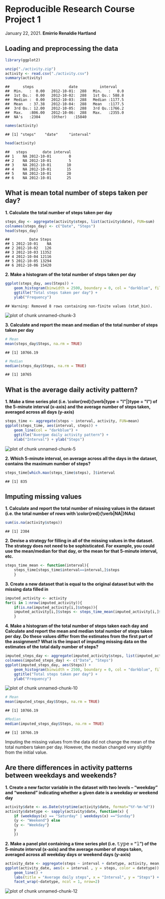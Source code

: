 Reproducible Research Course Project 1
======================================

January 22, 2021.
**Emirrio Renaldie Hartland**


## Loading and preprocessing the data

```r
library(ggplot2)

unzip("./activity.zip")
activity <- read.csv("./activity.csv")
summary(activity)
```

```
##      steps                date          interval     
##  Min.   :  0.00   2012-10-01:  288   Min.   :   0.0  
##  1st Qu.:  0.00   2012-10-02:  288   1st Qu.: 588.8  
##  Median :  0.00   2012-10-03:  288   Median :1177.5  
##  Mean   : 37.38   2012-10-04:  288   Mean   :1177.5  
##  3rd Qu.: 12.00   2012-10-05:  288   3rd Qu.:1766.2  
##  Max.   :806.00   2012-10-06:  288   Max.   :2355.0  
##  NA's   :2304     (Other)   :15840
```

```r
names(activity)
```

```
## [1] "steps"    "date"     "interval"
```

```r
head(activity)
```

```
##   steps       date interval
## 1    NA 2012-10-01        0
## 2    NA 2012-10-01        5
## 3    NA 2012-10-01       10
## 4    NA 2012-10-01       15
## 5    NA 2012-10-01       20
## 6    NA 2012-10-01       25
```

## What is mean total number of steps taken per day?

**1. Calculate the total number of steps taken per day**

```r
steps_day <- aggregate(activity$steps, list(activity$date), FUN=sum)
colnames(steps_day) <- c("Date", "Steps")
head(steps_day)
```

```
##         Date Steps
## 1 2012-10-01    NA
## 2 2012-10-02   126
## 3 2012-10-03 11352
## 4 2012-10-04 12116
## 5 2012-10-05 13294
## 6 2012-10-06 15420
```

**2. Make a histogram of the total number of steps taken per day**

```r
ggplot(steps_day, aes(Steps)) + 
    geom_histogram(binwidth = 2500, boundary = 0, col = "darkblue", fill = "lightblue") +
    ggtitle("Total steps taken per day") +
    ylab("Frequency")
```

```
## Warning: Removed 8 rows containing non-finite values (stat_bin).
```

![plot of chunk unnamed-chunk-3](figure/unnamed-chunk-3-1.png)

**3. Calculate and report the mean and median of the total number of steps taken per day**

```r
# Mean
mean(steps_day$Steps, na.rm = TRUE)
```

```
## [1] 10766.19
```

```r
# Median
median(steps_day$Steps, na.rm = TRUE)
```

```
## [1] 10765
```

## What is the average daily activity pattern?

**1. Make a time series plot (i.e. \color{red}{\verb|type = "l"|}type = "l") of the 5-minute interval (x-axis) and the average number of steps taken, averaged across all days (y-axis)**

```r
steps_time <- aggregate(steps ~ interval, activity, FUN=mean)
ggplot(steps_time, aes(interval, steps)) +
    geom_line(col = "darkblue") +
    ggtitle("Avergae daily activity pattern") +
    xlab("Interval") + ylab("Steps")
```

![plot of chunk unnamed-chunk-5](figure/unnamed-chunk-5-1.png)

**2. Which 5-minute interval, on average across all the days in the dataset, contains the maximum number of steps?**

```r
steps_time[which.max(steps_time$steps), ]$interval
```

```
## [1] 835
```

## Imputing missing values

**1. Calculate and report the total number of missing values in the dataset (i.e. the total number of rows with \color{red}{\verb|NA|}NAs)**

```r
sum(is.na(activity$steps))
```

```
## [1] 2304
```

**2. Devise a strategy for filling in all of the missing values in the dataset. The strategy does not need to be sophisticated. For example, you could use the mean/median for that day, or the mean for that 5-minute interval, etc.**

```r
steps_time_mean <- function(interval){
    steps_time[steps_time$interval==interval,]$steps
    }
```

**3. Create a new dataset that is equal to the original dataset but with the missing data filled in**

```r
imputed_activity <- activity
for(i in 1:nrow(imputed_activity)){
    if(is.na(imputed_activity[i,]$steps)){
    imputed_activity[i,]$steps <- steps_time_mean(imputed_activity[i,]$interval)}
    }
```

**4. Make a histogram of the total number of steps taken each day and Calculate and report the mean and median total number of steps taken per day. Do these values differ from the estimates from the first part of the assignment? What is the impact of imputing missing data on the estimates of the total daily number of steps?**

```r
imputed_steps_day <- aggregate(imputed_activity$steps, list(imputed_activity$date), FUN=sum)
colnames(imputed_steps_day) <- c("Date", "Steps")
ggplot(imputed_steps_day, aes(Steps)) + 
    geom_histogram(binwidth = 2500, boundary = 0, col = "darkblue", fill = "lightblue") +
    ggtitle("Total steps taken per day") +
    ylab("Frequency")
```

![plot of chunk unnamed-chunk-10](figure/unnamed-chunk-10-1.png)

```r
# Mean
mean(imputed_steps_day$Steps, na.rm = TRUE)
```

```
## [1] 10766.19
```

```r
#Median
median(imputed_steps_day$Steps, na.rm = TRUE)
```

```
## [1] 10766.19
```
Imputing the missing values from the data did not change the mean of the total numbers taken per day. However, the median changed very slightly from the initial value.

## Are there differences in activity patterns between weekdays and weekends?

**1. Create a new factor variable in the dataset with two levels – “weekday” and “weekend” indicating whether a given date is a weekday or weekend day**

```r
activity$date <- as.Date(strptime(activity$date, format="%Y-%m-%d"))
activity$datetype <- sapply(activity$date, function(x) {
    if (weekdays(x) == "Saturday" | weekdays(x) =="Sunday") 
    {y <- "Weekend"} else 
    {y <- "Weekday"}
    y
    })
```

**2. Make a panel plot containing a time series plot (i.e. 𝚝𝚢𝚙𝚎 = “𝚕”) of the 5-minute interval (x-axis) and the average number of steps taken, averaged across all weekday days or weekend days (y-axis)**

```r
activity_date <- aggregate(steps ~ interval + datetype, activity, mean, na.rm = TRUE)
ggplot(activity_date, aes(x = interval , y = steps, color = datetype)) +
    geom_line() +
    labs(title = "Average daily steps", x = "Interval", y = "Steps") +
    facet_wrap(~datetype, ncol = 1, nrow=2)
```

![plot of chunk unnamed-chunk-12](figure/unnamed-chunk-12-1.png)
